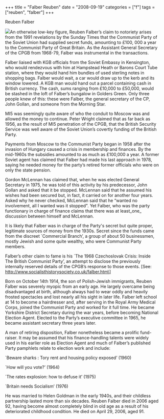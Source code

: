 +++
title = "Falber Reuben"
date = "2008-09-19"
categories = ["f"]
tags = ["reuben", "falber"]
+++

Reuben Falber

![](http://79.170.40.183/grahamstevenson.me.uk/images/stories/Falber%20Reuben%201966(1).jpg)An otherwise low-key figure, Reuben Falber’s claim to notoriety arises from the 1991 revelations by the Sunday Times that the Communist Party of the Soviet Union had supplied secret funds, amounting to £100, 000 a year to the Communist Party of Great Britain. As the Assistant General Secretary of the CPGB from 1968-79, Falber was instrumental in the transactions.

Falber liaised with KGB officials from the Soviet Embassy in Kensington, who would rendezvous with him at Hampstead Heath or Barons Court Tube station, where they would hand him bundles of used sterling notes in shopping bags. Falber would wait, a car would draw up to the kerb and its window lowered. A KGB man would hand out a parcel containing cash in British currency. The cash, sums ranging from £10,000 to £50,000, would be stashed in the loft of Falber’s bungalow in Golders Green. Only three people knew of this: these were Falber, the general secretary of the CP, John Gollan, and someone from the Morning Star.  

MI5 was seemingly quite aware of who the conduit to Moscow was and allowed the money to continue. Peter Wright claimed that as far back as 1956, as the result of MI5 penetration of the CPGB, that the British Security Service was well aware of the Soviet Union’s covertly funding of the British Party.

Payments from Moscow to the Communist Party began in 1958 after the invasion of Hungary caused a crisis in membership and finances. By the mid-1960s the subsidies amounted to as much as £100,000 a year. A former Soviet agent has claimed that Falber had made his last approach in 1978, saying he needed money for the party’s retired former officials who were on only the state pension.

Gordon McLennan has claimed that, when he was elected General Secretary in 1975, he was told of this activity by his predecessor, John Gollan and asked that it be stopped. McLennan said that he assumed his wishes had been secured but, in fact, it carried on for another four years. Asked why he never checked, McLennan said that he “wanted no involvement, all I wanted was it stopped". Yet Falber, who was the party functionary in charge of finance claims that there was at least_one_ discussion between himself and McLennan.

It is likely that Falber was in charge of the Party's secret but quite proper, legitimate sources of money from the 1930s. Secret since the funds came from the discreet \`Commercial Branch’, a group of about 50 businessmen, mostly Jewish and some quite wealthy, who were Communist Party members.

Falber’s other claim to fame is his \`The 1968 Czechoslovak Crisis: Inside The British Communist Party’, an attempt to disclose the previously internally reserved details of the CPGB’s response to those events. \[See: http://www.socialisthistorysociety.co.uk/falber.htm\]

Born on October 14th 1914, the son of Polish-Jewish immigrants, Reuben Falber was severely myopic from an early age. He largely overcame being disadvantaged at birth, although always had to wear oddly and heavily frosted spectacles and lost nearly all his sight in later life. Falber left school at 14 to become a hairdresser and, after serving in the Royal Army Medical Corps, joined the Communist Party and worked for it full time. He became Yorkshire District Secretary during the war years, before becoming National Election Agent. Elected to the Party’s executive committee in 1965, he became assistant secretary three years later.

A man of retiring disposition, Falber nonetheless became a prolific fund-raiser. It may be assumed that his finance-handling talents were widely used in his earlier role as Election Agent and much of Falber’s published Party pamphlets relate to election work and include:

\`Beware sharks : Tory rent and housing policy exposed’ (1960)

\`How will you vote?’ (1964)

\`The rates explosion: how to defuse it’ (1975)

\`Britain needs Socialism’ (1976)

He was married to Helen Goldman in the early 1940s, and their childless partnership lasted more than six decades. Reuben Falber died in 2006 aged 92, having become almost completely blind in old age as a result of his deteriorated childhood condition. He died on April 29, 2006, aged 91.
